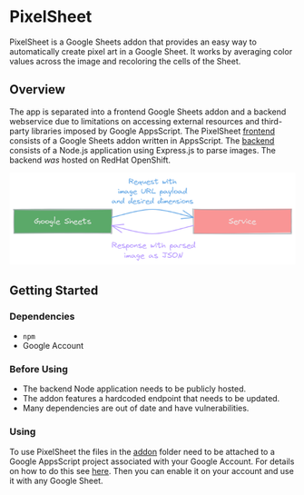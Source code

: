 # PixelSheet

PixelSheet is a Google Sheets addon that provides an easy way to automatically create pixel art in a Google Sheet. It works by averaging color values across the image and recoloring the cells of the Sheet.

## Overview

The app is separated into a frontend Google Sheets addon and a backend webservice due to limitations on accessing external resources and third-party libraries imposed by Google AppsScript. The PixelSheet [frontend](addon/) consists of a Google Sheets addon written in AppsScript. The [backend](service/) consists of a Node.js application using Express.js to parse images. The backend _was_ hosted on RedHat OpenShift.

<p align="center">
   <img src="assets/architecture.png" alt="Architecture"/> 
</p>

## Getting Started

### Dependencies

* `npm`
* Google Account

### Before Using

* The backend Node application needs to be publicly hosted.
* The addon features a hardcoded endpoint that needs to be updated.
* Many dependencies are out of date and have vulnerabilities.

### Using

To use PixelSheet the files in the [addon](addon/) folder need to be attached to a Google AppsScript project associated with your Google Account. For details on how to do this see [here](https://developers.google.com/apps-script/overview). Then you can enable it on your account and use it with any Google Sheet.